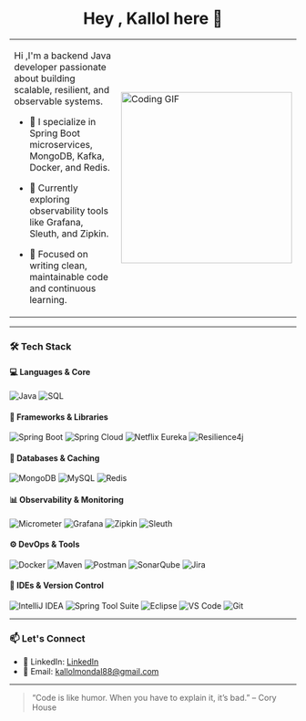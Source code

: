 <h1 align="center">Hey , Kallol here  👋</h1>

<table>
  <tr>
    <td>

Hi ,I'm a backend Java developer passionate about building scalable, resilient, and observable systems.

- 🔭 I specialize in Spring Boot microservices, MongoDB, Kafka, Docker, and Redis.  
- 🌱 Currently exploring observability tools like Grafana, Sleuth, and Zipkin.  
- 🚀 Focused on writing clean, maintainable code and continuous learning.

    </td>
    <td>
      <img src="https://media2.giphy.com/media/v1.Y2lkPTc5MGI3NjExZmFxZW5xdnVpOWY2MzVieGgyc3E5ZXN0NWJ5cHptMTV3ZnFuM2oybiZlcD12MV9pbnRlcm5hbF9naWZfYnlfaWQmY3Q9Zw/g2jj9VAIBluIreVNsb/giphy.gif" width="300px" alt="Coding GIF" />
    </td>
  </tr>
</table>

---

### 🛠️ Tech Stack

#### 💻 Languages & Core  
![Java](https://img.shields.io/badge/Java-%23ED8B00.svg?style=for-the-badge&logo=java&logoColor=white)
![SQL](https://img.shields.io/badge/SQL-4479A1?style=for-the-badge&logo=mysql&logoColor=white)

#### 🚀 Frameworks & Libraries  
![Spring Boot](https://img.shields.io/badge/SpringBoot-6DB33F?style=for-the-badge&logo=springboot&logoColor=white)
![Spring Cloud](https://img.shields.io/badge/SpringCloud-6DB33F?style=for-the-badge&logo=spring&logoColor=white)
![Netflix Eureka](https://img.shields.io/badge/Eureka-FFCA28?style=for-the-badge&logo=netflix&logoColor=black)
![Resilience4j](https://img.shields.io/badge/Resilience4j-0A0A0A?style=for-the-badge&logoColor=white)

#### 💾 Databases & Caching  
![MongoDB](https://img.shields.io/badge/MongoDB-4EA94B?style=for-the-badge&logo=mongodb&logoColor=white)
![MySQL](https://img.shields.io/badge/MySQL-005C84?style=for-the-badge&logo=mysql&logoColor=white)
![Redis](https://img.shields.io/badge/Redis-D9281A?style=for-the-badge&logo=redis&logoColor=white)

#### 📊 Observability & Monitoring  
![Micrometer](https://img.shields.io/badge/Micrometer-008080?style=for-the-badge&logo=micrometer&logoColor=white)
![Grafana](https://img.shields.io/badge/Grafana-F46800?style=for-the-badge&logo=grafana&logoColor=white)
![Zipkin](https://img.shields.io/badge/Zipkin-000000?style=for-the-badge&logo=apache&logoColor=white)
![Sleuth](https://img.shields.io/badge/Spring%20Cloud%20Sleuth-6DB33F?style=for-the-badge&logo=spring&logoColor=white)

#### ⚙️ DevOps & Tools  
![Docker](https://img.shields.io/badge/Docker-2496ED?style=for-the-badge&logo=docker&logoColor=white)
![Maven](https://img.shields.io/badge/Maven-C71A36?style=for-the-badge&logo=apachemaven&logoColor=white)
![Postman](https://img.shields.io/badge/Postman-FF6C37?style=for-the-badge&logo=postman&logoColor=white)
![SonarQube](https://img.shields.io/badge/SonarQube-4E9BCD?style=for-the-badge&logo=sonarqube&logoColor=white)
![Jira](https://img.shields.io/badge/Jira-0052CC?style=for-the-badge&logo=jira&logoColor=white)

#### 🧠 IDEs & Version Control  
![IntelliJ IDEA](https://img.shields.io/badge/IntelliJIDEA-000000?style=for-the-badge&logo=intellijidea&logoColor=white)
![Spring Tool Suite](https://img.shields.io/badge/Spring%20STS-6DB33F?style=for-the-badge&logo=spring&logoColor=white)
![Eclipse](https://img.shields.io/badge/Eclipse-2C2255?style=for-the-badge&logo=eclipse&logoColor=white)
![VS Code](https://img.shields.io/badge/VSCode-007ACC?style=for-the-badge&logo=visualstudiocode&logoColor=white)
![Git](https://img.shields.io/badge/Git-F05032?style=for-the-badge&logo=git&logoColor=white)

---

### 📫 Let's Connect

- 🔗 LinkedIn: [LinkedIn](https://www.linkedin.com/in/kallolm101/)
- 📧 Email: kallolmondal88@gmail.com

---

> “Code is like humor. When you have to explain it, it’s bad.” – Cory House

